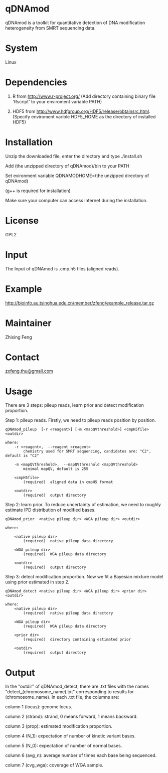 qDNAmod
======
qDNAmod is a toolkit for quantitative detection of DNA modification heterogeneity from SMRT sequencing data. 

System
======
Linux

Dependencies
============
1. R from http://www.r-project.org/
(Add directory containing binary file 'Rscript' to your enviroment variable PATH)

2. HDF5 from http://www.hdfgroup.org/HDF5/release/obtainsrc.html. 
(Specify enviroment varible HDF5_HOME as the directory of installed HDF5)

Installation
============
Unzip the downloaded file, enter the directory and type ./install.sh 

Add (the unzipped directory of qDNAmod)/bin to your PATH

Set evironment variable QDNAMODHOME=(the unzipped directory of qDNAmod)

(g++ is required for installation)

Make sure your computer can access internet during the installation.

License
=======
GPL2


Input
=====
The Input of qDNAmod is .cmp.h5 files (aligned reads).


Example
=======
http://bioinfo.au.tsinghua.edu.cn/member/zfeng/example_release.tar.gz

Maintainer
==========
Zhixing Feng

Contact
=======
zxfeng.thu@gmail.com


Usage
=====
There are 3 steps: pileup reads, learn prior and detect modification proportion.

Step 1: pileup reads. Firstly, we need to pileup reads position by position.

	qDNAmod_pileup  [-r <reagent>] [-m <mapQVthreshold>] <cmpH5file> <outdir>

	where:
   		-r <reagent>,  --reagent <reagent>
     		chemistry used for SMRT sequencing, candidates are: "C2", default is "C2"

   		-m <mapQVthreshold>,  --mapQVthreshold <mapQVthreshold>
     		minimal mapQV, default is 255

   		<cmpH5file>
     		(required)  aligned data in cmpH5 format

   		<outdir>
     		(required)  output directory

Step 2: learn prior. To reduce uncertainty of estimation, we need to roughly estimate IPD distribution of modified bases.

	qDNAmod_prior  <native pileup dir> <WGA pileup dir> <outdir>

	where:

   		<native pileup dir>
     		(required)  native pileup data directory

   		<WGA pileup dir>
     		(required)  WGA pileup data directory

   		<outdir>
     		(required)  output directory

Step 3: detect modification proportion. Now we fit a Bayesian mixture model using prior estimated in step 2.

	qDNAmod_detect <native pileup dir> <WGA pileup dir> <prior dir> <outdir>

	where:
   		<native pileup dir>
     		(required)  native pileup data directory

   		<WGA pileup dir>
     		(required)  WGA pileup data directory

   		<prior dir>
     		(required)  directory containing estimated prior

   		<outdir>
     		(required)  output directory

Output
======
In the "outdir" of qDNAmod_detect, there are .txt files with the names "detect_(chromosome_name).txt" corresponding to results for (chromosome_name). 
In each .txt file, the columns are:

column 1 (locus): genome locus.

column 2 (strand): strand, 0 means forward, 1 means backward.

column 3 (prop): estimated modification proportion.

column 4 (N_1): expectation of number of kinetic variant bases.  

column 5 (N_0): expectation of number of normal bases. 

column 6 (avg_n): average number of times each base being sequenced.

column 7 (cvg_wga): coverage of WGA sample. 









